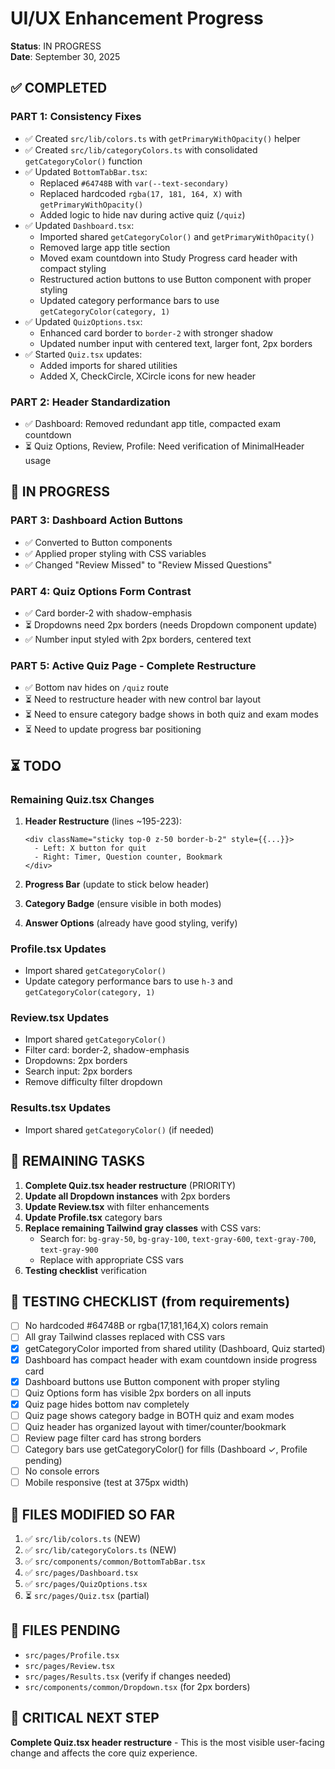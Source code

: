 # UI/UX Enhancement Progress
**Status**: IN PROGRESS  
**Date**: September 30, 2025

## ✅ COMPLETED

### PART 1: Consistency Fixes
- ✅ Created `src/lib/colors.ts` with `getPrimaryWithOpacity()` helper
- ✅ Created `src/lib/categoryColors.ts` with consolidated `getCategoryColor()` function
- ✅ Updated `BottomTabBar.tsx`:
  - Replaced `#64748B` with `var(--text-secondary)`
  - Replaced hardcoded `rgba(17, 181, 164, X)` with `getPrimaryWithOpacity()`
  - Added logic to hide nav during active quiz (`/quiz`)
- ✅ Updated `Dashboard.tsx`:
  - Imported shared `getCategoryColor()` and `getPrimaryWithOpacity()`
  - Removed large app title section
  - Moved exam countdown into Study Progress card header with compact styling
  - Restructured action buttons to use Button component with proper styling
  - Updated category performance bars to use `getCategoryColor(category, 1)`
- ✅ Updated `QuizOptions.tsx`:
  - Enhanced card border to `border-2` with stronger shadow
  - Updated number input with centered text, larger font, 2px borders
- ✅ Started `Quiz.tsx` updates:
  - Added imports for shared utilities
  - Added X, CheckCircle, XCircle icons for new header

### PART 2: Header Standardization  
- ✅ Dashboard: Removed redundant app title, compacted exam countdown
- ⏳ Quiz Options, Review, Profile: Need verification of MinimalHeader usage

## 🔄 IN PROGRESS

### PART 3: Dashboard Action Buttons
- ✅ Converted to Button components
- ✅ Applied proper styling with CSS variables
- ✅ Changed "Review Missed" to "Review Missed Questions"

### PART 4: Quiz Options Form Contrast
- ✅ Card border-2 with shadow-emphasis
- ⏳ Dropdowns need 2px borders (needs Dropdown component update)
- ✅ Number input styled with 2px borders, centered text

### PART 5: Active Quiz Page - Complete Restructure
- ✅ Bottom nav hides on `/quiz` route
- ⏳ Need to restructure header with new control bar layout
- ⏳ Need to ensure category badge shows in both quiz and exam modes
- ⏳ Need to update progress bar positioning

## ⏳ TODO

### Remaining Quiz.tsx Changes
1. **Header Restructure** (lines ~195-223):
   ```tsx
   <div className="sticky top-0 z-50 border-b-2" style={{...}}>
     - Left: X button for quit
     - Right: Timer, Question counter, Bookmark
   </div>
   ```

2. **Progress Bar** (update to stick below header)

3. **Category Badge** (ensure visible in both modes)

4. **Answer Options** (already have good styling, verify)

### Profile.tsx Updates
- Import shared `getCategoryColor()`
- Update category performance bars to use `h-3` and `getCategoryColor(category, 1)`

### Review.tsx Updates
- Import shared `getCategoryColor()`
- Filter card: border-2, shadow-emphasis
- Dropdowns: 2px borders
- Search input: 2px borders
- Remove difficulty filter dropdown

### Results.tsx Updates
- Import shared `getCategoryColor()` (if needed)

## 📝 REMAINING TASKS

1. **Complete Quiz.tsx header restructure** (PRIORITY)
2. **Update all Dropdown instances** with 2px borders
3. **Update Review.tsx** with filter enhancements
4. **Update Profile.tsx** category bars
5. **Replace remaining Tailwind gray classes** with CSS vars:
   - Search for: `bg-gray-50`, `bg-gray-100`, `text-gray-600`, `text-gray-700`, `text-gray-900`
   - Replace with appropriate CSS vars
6. **Testing checklist** verification

## 🎯 TESTING CHECKLIST (from requirements)
- [ ] No hardcoded #64748B or rgba(17,181,164,X) colors remain
- [ ] All gray Tailwind classes replaced with CSS vars
- [x] getCategoryColor imported from shared utility (Dashboard, Quiz started)
- [x] Dashboard has compact header with exam countdown inside progress card
- [x] Dashboard buttons use Button component with proper styling
- [ ] Quiz Options form has visible 2px borders on all inputs
- [x] Quiz page hides bottom nav completely
- [ ] Quiz page shows category badge in BOTH quiz and exam modes
- [ ] Quiz header has organized layout with timer/counter/bookmark
- [ ] Review page filter card has strong borders
- [ ] Category bars use getCategoryColor() for fills (Dashboard ✓, Profile pending)
- [ ] No console errors
- [ ] Mobile responsive (test at 375px width)

## 📂 FILES MODIFIED SO FAR
1. ✅ `src/lib/colors.ts` (NEW)
2. ✅ `src/lib/categoryColors.ts` (NEW)
3. ✅ `src/components/common/BottomTabBar.tsx`
4. ✅ `src/pages/Dashboard.tsx`
5. ✅ `src/pages/QuizOptions.tsx`
6. ⏳ `src/pages/Quiz.tsx` (partial)

## 📂 FILES PENDING
- `src/pages/Profile.tsx`
- `src/pages/Review.tsx`
- `src/pages/Results.tsx` (verify if changes needed)
- `src/components/common/Dropdown.tsx` (for 2px borders)

## 🚨 CRITICAL NEXT STEP
**Complete Quiz.tsx header restructure** - This is the most visible user-facing change and affects the core quiz experience.
